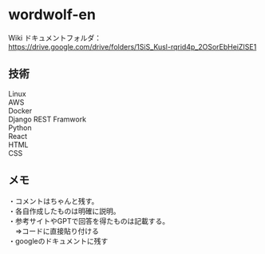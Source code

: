 # wordwolf-en

Wiki
ドキュメントフォルダ：
https://drive.google.com/drive/folders/1SiS_Kusl-rqrid4p_2OSorEbHeiZISE1

## 技術
Linux  
AWS  
Docker  
Django REST Framwork  
Python  
React  
HTML  
CSS  

## メモ
・コメントはちゃんと残す。  
・各自作成したものは明確に説明。  
・参考サイトやGPTで回答を得たものは記載する。  
　⇒コードに直接貼り付ける  
・googleのドキュメントに残す  
